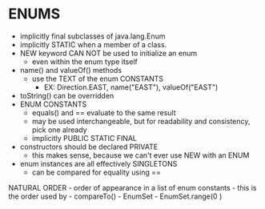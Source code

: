 # ENUMS
- implicitly final subclasses of java.lang.Enum
- implicitly STATIC when a member of a class. 
- NEW keyword CAN NOT be used to initialize an enum 
    - even within the enum type itself
- name() and valueOf() methods
    - use the TEXT of the enum CONSTANTS
        - EX: Direction.EAST, name("EAST"), valueOf("EAST")
- toString() can be overridden
- ENUM CONSTANTS
    - equals() and == evaluate to the same result
    - may be used interchangeable, but for readability and consistency, pick one already
    - implicitly PUBLIC STATIC FINAL
- constructors should be declared PRIVATE
    - this makes sense, because we can't ever use NEW with an ENUM
- enum instances are all effectively SINGLETONS
    - can be compared for equality using ==

NATURAL ORDER
    - order of appearance in a list of enum constants
    - this is the order used by
        - compareTo()
        - EnumSet
        - EnumSet.range(0
        )